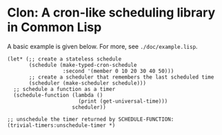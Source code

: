 # Clon: A cron-like scheduling library in Common Lisp

A basic example is given below. For more, see
`./doc/example.lisp`.

``` common-lisp
(let* (;; create a stateless schedule
       (schedule (make-typed-cron-schedule
                  :second '(member 0 10 20 30 40 50)))
       ;; create a scheduler that remembers the last scheduled time
       (scheduler (make-scheduler schedule)))
  ;; schedule a function as a timer
  (schedule-function (lambda ()
                       (print (get-universal-time))) 
                     scheduler))

;; unschedule the timer returned by SCHEDULE-FUNCTION:
(trivial-timers:unschedule-timer *)
```
